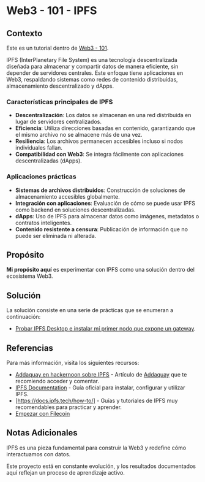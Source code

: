 # Web3 - 101 - IPFS

## Contexto

Este es un tutorial dentro de [Web3 - 101](../README.md).

IPFS (InterPlanetary File System) es una tecnología descentralizada diseñada para almacenar y compartir datos de manera eficiente, sin depender de servidores centrales. Este enfoque tiene aplicaciones en Web3, respaldando sistemas como redes de contenido distribuidas, almacenamiento descentralizado y dApps.

### Características principales de IPFS

- **Descentralización**: Los datos se almacenan en una red distribuida en lugar de servidores centralizados.
- **Eficiencia**: Utiliza direcciones basadas en contenido, garantizando que el mismo archivo no se almacene más de una vez.
- **Resiliencia**: Los archivos permanecen accesibles incluso si nodos individuales fallan.
- **Compatibilidad con Web3**: Se integra fácilmente con aplicaciones descentralizadas (dApps).

### Aplicaciones prácticas

- **Sistemas de archivos distribuidos**: Construcción de soluciones de almacenamiento accesibles globalmente.
- **Integración con aplicaciones**: Evaluación de cómo se puede usar IPFS como backend en soluciones descentralizadas.
- **dApps**: Uso de IPFS para almacenar datos como imágenes, metadatos o contratos inteligentes.
- **Contenido resistente a censura**: Publicación de información que no puede ser eliminada ni alterada.

## Propósito

**Mi propósito aquí** es experimentar con IPFS como una solución dentro del ecosistema Web3.  

## Solución

La solución consiste en una serie de prácticas que se enumeran a continuación:

- [Probar IPFS Desktop e instalar mí primer nodo que expone un gateway](./ipfs-testing-public-and-desktop-node/README.md).

## Referencias

Para más información, visita los siguientes recursos:

- [Addaquay en hackernoon sobre IPFS](https://hackernoon.com/lang/es/una-guia-para-principiantes-de-ipfs-20673fedd3f) - Artículo de [Addaquay](https://hackernoon.com/u/kojoaddaquay) que te recomiendo acceder y comentar.
- [IPFS Documentation](https://docs.ipfs.tech/) - Guía oficial para instalar, configurar y utilizar IPFS.
- [https://docs.ipfs.tech/how-to/] - Guías y tutoriales de IPFS muy recomendables para practicar y aprender.
- [Empezar con Filecoin](https://filecoin.io/)

## Notas Adicionales

IPFS es una pieza fundamental para construir la Web3 y redefine cómo interactuamos con datos.

Este proyecto está en constante evolución, y los resultados documentados aquí reflejan un proceso de aprendizaje activo.
